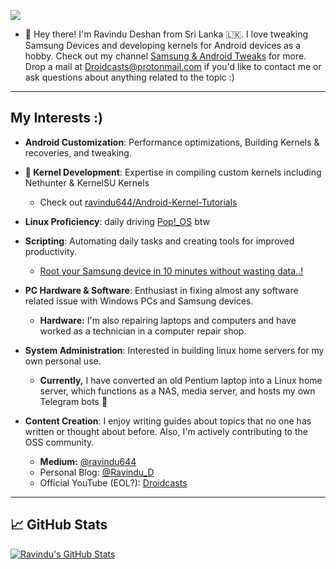 ![](https://komarev.com/ghpvc/?username=ravindu644&style=for-the-badge)  

- 👋 Hey there! I'm Ravindu Deshan from Sri Lanka 🇱🇰. I love tweaking Samsung Devices and developing kernels for Android devices as a hobby. Check out my channel [Samsung & Android Tweaks](https://t.me/SamsungTweaks) for more. Drop a mail at Droidcasts@protonmail.com if you'd like to contact me or ask questions about anything related to the topic :)

---

## My Interests :)
- **Android Customization**: Performance optimizations, Building Kernels & recoveries, and tweaking.
- **🐧 Kernel Development**: Expertise in compiling custom kernels including Nethunter & KernelSU Kernels
  - Check out [ravindu644/Android-Kernel-Tutorials](https://github.com/ravindu644/Android-Kernel-Tutorials)
- **Linux Proficiency**: daily driving [Pop!_OS](https://pop.system76.com) btw
- **Scripting**: Automating daily tasks and creating tools for improved productivity.  
  - [Root your Samsung device in 10 minutes without wasting data..!](https://github.com/ravindu644/samloader-actions)
- **PC Hardware & Software**: Enthusiast in fixing almost any software related issue with Windows PCs and Samsung devices.
  - **Hardware:** I'm also repairing laptops and computers and have worked as a technician in a computer repair shop.
- **System Administration**: Interested in building linux home servers for my own personal use.

  - **Currently,** I have converted an old Pentium laptop into a Linux home server, which functions as a NAS, media server, and hosts my own Telegram bots 🐧

- **Content Creation**: I enjoy writing guides about topics that no one has written or thought about before. Also, I'm actively contributing to the OSS community.
  - **Medium:** [@ravindu644](https://ravindu644.medium.com/)
  - Personal Blog: [@Ravindu_D](https://t.me/Ravindu_D)  
  - Official YouTube (EOL?): [Droidcasts](https://www.youtube.com/channel/UCV618w09SRRNqQ515_JZVEg)  
---

## 📈 GitHub Stats  

<!-- GitHub Stats Cards -->  
<a href="https://github.com/ravindu644">  
  <img align="center" src="https://github-readme-stats.vercel.app/api?username=ravindu644&show_icons=true&line_height=27&count_private=true&title_color=ffffff&text_color=c9cacc&icon_color=2bbc8a&bg_color=1d1f21" alt="Ravindu's GitHub Stats" />  
</a>  

</br>  
</br>

